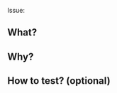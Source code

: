 Issue:

## What?

<!-- Mention the changes that are included in the PR -->

## Why?

<!--
  Explain the **motivation** for making this change.
  What existing problem does the pull request solve?
  Are there any linked issues?
-->

## How to test? (optional)

<!--
  Demonstrate the code is solid.
  Example: The exact commands you ran and their output,
  screenshots / videos if the pull request changes UI.
-->
